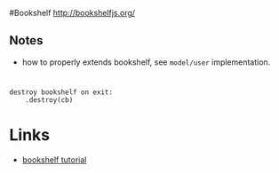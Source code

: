 #Bookshelf
http://bookshelfjs.org/


## Notes
* how to properly extends bookshelf, see `model/user` implementation.

#
    destroy bookshelf on exit:
        .destroy(cb)


# Links

* [bookshelf tutorial](http://stackabuse.com/bookshelf-js-a-node-js-orm/)




